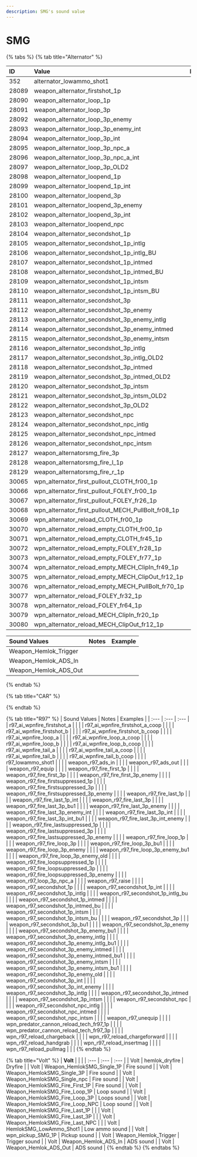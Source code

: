 ```yaml
---
description: SMG's sound value
---
```


# SMG

{% tabs %}
{% tab title="Alternator" %}


| ID | Value | Note |
| :--- | :--- | :--- |
| 352 | alternator\_lowammo\_shot1 |  |
| 28089 | weapon\_alternator\_firstshot\_1p |  |
| 28090 | weapon\_alternator\_loop\_1p |  |
| 28091 | weapon\_alternator\_loop\_3p |  |
| 28092 | weapon\_alternator\_loop\_3p\_enemy |  |
| 28093 | weapon\_alternator\_loop\_3p\_enemy\_int |  |
| 28094 | weapon\_alternator\_loop\_3p\_int |  |
| 28095 | weapon\_alternator\_loop\_3p\_npc\_a |  |
| 28096 | weapon\_alternator\_loop\_3p\_npc\_a\_int |  |
| 28097 | weapon\_alternator\_loop\_3p\_OLD2 |  |
| 28098 | weapon\_alternator\_loopend\_1p |  |
| 28099 | weapon\_alternator\_loopend\_1p\_int |  |
| 28100 | weapon\_alternator\_loopend\_3p |  |
| 28101 | weapon\_alternator\_loopend\_3p\_enemy |  |
| 28102 | weapon\_alternator\_loopend\_3p\_int |  |
| 28103 | weapon\_alternator\_loopend\_npc |  |
| 28104 | weapon\_alternator\_secondshot\_1p |  |
| 28105 | weapon\_alternator\_secondshot\_1p\_intlg |  |
| 28106 | weapon\_alternator\_secondshot\_1p\_intlg\_BU |  |
| 28107 | weapon\_alternator\_secondshot\_1p\_intmed |  |
| 28108 | weapon\_alternator\_secondshot\_1p\_intmed\_BU |  |
| 28109 | weapon\_alternator\_secondshot\_1p\_intsm |  |
| 28110 | weapon\_alternator\_secondshot\_1p\_intsm\_BU |  |
| 28111 | weapon\_alternator\_secondshot\_3p |  |
| 28112 | weapon\_alternator\_secondshot\_3p\_enemy |  |
| 28113 | weapon\_alternator\_secondshot\_3p\_enemy\_intlg |  |
| 28114 | weapon\_alternator\_secondshot\_3p\_enemy\_intmed |  |
| 28115 | weapon\_alternator\_secondshot\_3p\_enemy\_intsm |  |
| 28116 | weapon\_alternator\_secondshot\_3p\_intlg |  |
| 28117 | weapon\_alternator\_secondshot\_3p\_intlg\_OLD2 |  |
| 28118 | weapon\_alternator\_secondshot\_3p\_intmed |  |
| 28119 | weapon\_alternator\_secondshot\_3p\_intmed\_OLD2 |  |
| 28120 | weapon\_alternator\_secondshot\_3p\_intsm |  |
| 28121 | weapon\_alternator\_secondshot\_3p\_intsm\_OLD2 |  |
| 28122 | weapon\_alternator\_secondshot\_3p\_OLD2 |  |
| 28123 | weapon\_alternator\_secondshot\_npc |  |
| 28124 | weapon\_alternator\_secondshot\_npc\_intlg |  |
| 28125 | weapon\_alternator\_secondshot\_npc\_intmed |  |
| 28126 | weapon\_alternator\_secondshot\_npc\_intsm |  |
| 28127 | weapon\_alternatorsmg\_fire\_3p |  |
| 28128 | weapon\_alternatorsmg\_fire\_l\_1p |  |
| 28129 | weapon\_alternatorsmg\_fire\_r\_1p |  |
| 30065 | wpn\_alternator\_first\_pullout\_CLOTH\_fr00\_1p |  |
| 30066 | wpn\_alternator\_first\_pullout\_FOLEY\_fr00\_1p |  |
| 30067 | wpn\_alternator\_first\_pullout\_FOLEY\_fr26\_1p |  |
| 30068 | wpn\_alternator\_first\_pullout\_MECH\_PullBolt\_fr08\_1p |  |
| 30069 | wpn\_alternator\_reload\_CLOTH\_fr00\_1p |  |
| 30070 | wpn\_alternator\_reload\_empty\_CLOTH\_fr00\_1p |  |
| 30071 | wpn\_alternator\_reload\_empty\_CLOTH\_fr45\_1p |  |
| 30072 | wpn\_alternator\_reload\_empty\_FOLEY\_fr28\_1p |  |
| 30073 | wpn\_alternator\_reload\_empty\_FOLEY\_fr77\_1p |  |
| 30074 | wpn\_alternator\_reload\_empty\_MECH\_ClipIn\_fr49\_1p |  |
| 30075 | wpn\_alternator\_reload\_empty\_MECH\_ClipOut\_fr12\_1p |  |
| 30076 | wpn\_alternator\_reload\_empty\_MECH\_PullBolt\_fr70\_1p |  |
| 30077 | wpn\_alternator\_reload\_FOLEY\_fr32\_1p |  |
| 30078 | wpn\_alternator\_reload\_FOLEY\_fr64\_1p |  |
| 30079 | wpn\_alternator\_reload\_MECH\_ClipIn\_fr20\_1p |  |
| 30080 | wpn\_alternator\_reload\_MECH\_ClipOut\_fr12\_1p |  |

| Sound Values | Notes | Example |
| :--- | :--- | :--- |
| Weapon\_Hemlok\_Trigger |  |  |
| Weapon\_Hemlok\_ADS\_In |  |  |
| Weapon\_Hemlok\_ADS\_Out |  |  |
{% endtab %}

{% tab title="CAR" %}

{% endtab %}

{% tab title="R97" %}
| Sound Values | Notes | Examples |
| :--- | :--- | :--- |
| r97\_ai\_wpnfire\_firstshot\_a |  |  |
| r97\_ai\_wpnfire\_firstshot\_a\_coop |  |  |
| r97\_ai\_wpnfire\_firstshot\_b |  |  |
| r97\_ai\_wpnfire\_firstshot\_b\_coop |  |  |
| r97\_ai\_wpnfire\_loop\_a |  |  |
| r97\_ai\_wpnfire\_loop\_a\_coop |  |  |
| r97\_ai\_wpnfire\_loop\_b |  |  |
| r97\_ai\_wpnfire\_loop\_b\_coop |  |  |
| r97\_ai\_wpnfire\_tail\_a |  |  |
| r97\_ai\_wpnfire\_tail\_a\_coop |  |  |
| r97\_ai\_wpnfire\_tail\_b |  |  |
| r97\_ai\_wpnfire\_tail\_b\_coop |  |  |
| r97\_lowammo\_shot1 |  |  |
| weapon\_r97\_ads\_in |  |  |
| weapon\_r97\_ads\_out |  |  |
| weapon\_r97\_equip |  |  |
| weapon\_r97\_fire\_first\_1p |  |  |
| weapon\_r97\_fire\_first\_3p |  |  |
| weapon\_r97\_fire\_first\_3p\_enemy |  |  |
| weapon\_r97\_fire\_firstsuppressed\_1p |  |  |
| weapon\_r97\_fire\_firstsuppressed\_3p |  |  |
| weapon\_r97\_fire\_firstsuppressed\_3p\_enemy |  |  |
| weapon\_r97\_fire\_last\_1p |  |  |
| weapon\_r97\_fire\_last\_1p\_int |  |  |
| weapon\_r97\_fire\_last\_3p |  |  |
| weapon\_r97\_fire\_last\_3p\_bu1 |  |  |
| weapon\_r97\_fire\_last\_3p\_enemy |  |  |
| weapon\_r97\_fire\_last\_3p\_enemy\_int |  |  |
| weapon\_r97\_fire\_last\_3p\_int |  |  |
| weapon\_r97\_fire\_last\_3p\_int\_bu1 |  |  |
| weapon\_r97\_fire\_last\_3p\_int\_enemy |  |  |
| weapon\_r97\_fire\_lastsuppressed\_1p |  |  |
| weapon\_r97\_fire\_lastsuppressed\_3p |  |  |
| weapon\_r97\_fire\_lastsuppressed\_3p\_enemy |  |  |
| weapon\_r97\_fire\_loop\_1p |  |  |
| weapon\_r97\_fire\_loop\_3p |  |  |
| weapon\_r97\_fire\_loop\_3p\_bu1 |  |  |
| weapon\_r97\_fire\_loop\_3p\_enemy |  |  |
| weapon\_r97\_fire\_loop\_3p\_enemy\_bu1 |  |  |
| weapon\_r97\_fire\_loop\_3p\_enemy\_old |  |  |
| weapon\_r97\_fire\_loopsuppressed\_1p |  |  |
| weapon\_r97\_fire\_loopsuppressed\_3p |  |  |
| weapon\_r97\_fire\_loopsuppressed\_3p\_enemy |  |  |
| weapon\_r97\_loop\_3p\_npc\_a |  |  |
| weapon\_r97\_raise |  |  |
| weapon\_r97\_secondshot\_1p |  |  |
| weapon\_r97\_secondshot\_1p\_int |  |  |
| weapon\_r97\_secondshot\_1p\_intlg |  |  |
| weapon\_r97\_secondshot\_1p\_intlg\_bu |  |  |
| weapon\_r97\_secondshot\_1p\_intmed |  |  |
| weapon\_r97\_secondshot\_1p\_intmed\_bu |  |  |
| weapon\_r97\_secondshot\_1p\_intsm |  |  |
| weapon\_r97\_secondshot\_1p\_intsm\_bu |  |  |
| weapon\_r97\_secondshot\_3p |  |  |
| weapon\_r97\_secondshot\_3p\_bu1 |  |  |
| weapon\_r97\_secondshot\_3p\_enemy |  |  |
| weapon\_r97\_secondshot\_3p\_enemy\_bu1 |  |  |
| weapon\_r97\_secondshot\_3p\_enemy\_intlg |  |  |
| weapon\_r97\_secondshot\_3p\_enemy\_intlg\_bu1 |  |  |
| weapon\_r97\_secondshot\_3p\_enemy\_intmed |  |  |
| weapon\_r97\_secondshot\_3p\_enemy\_intmed\_bu1 |  |  |
| weapon\_r97\_secondshot\_3p\_enemy\_intsm |  |  |
| weapon\_r97\_secondshot\_3p\_enemy\_intsm\_bu1 |  |  |
| weapon\_r97\_secondshot\_3p\_enemy\_old |  |  |
| weapon\_r97\_secondshot\_3p\_int |  |  |
| weapon\_r97\_secondshot\_3p\_int\_enemy |  |  |
| weapon\_r97\_secondshot\_3p\_intlg |  |  |
| weapon\_r97\_secondshot\_3p\_intmed |  |  |
| weapon\_r97\_secondshot\_3p\_intsm |  |  |
| weapon\_r97\_secondshot\_npc |  |  |
| weapon\_r97\_secondshot\_npc\_intlg |  |  |
| weapon\_r97\_secondshot\_npc\_intmed |  |  |
| weapon\_r97\_secondshot\_npc\_intsm |  |  |
| weapon\_r97\_unequip |  |  |
| wpn\_predator\_cannon\_reload\_tech\_fr97\_1p |  |  |
| wpn\_predator\_cannon\_reload\_tech\_fr97\_3p |  |  |
| wpn\_r97\_reload\_chargeback |  |  |
| wpn\_r97\_reload\_chargeforward |  |  |
| wpn\_r97\_reload\_handgrab |  |  |
| wpn\_r97\_reload\_insertmag |  |  |
| wpn\_r97\_reload\_pullmag |  |  |
{% endtab %}

{% tab title="Volt" %}
| **Volt** |  |  |
| :--- | :--- | :--- |
| Volt | hemlok\_dryfire | Dryfire |
| Volt | Weapon\_HemlokSMG\_Single\_1P | Fire sound |
| Volt | Weapon\_HemlokSMG\_Single\_3P | Fire sound |
| Volt | Weapon\_HemlokSMG\_Single\_npc | Fire sound |
| Volt | Weapon\_HemlokSMG\_Fire\_First\_1P | Fire sound |
| Volt | Weapon\_HemlokSMG\_Fire\_Loop\_1P | Loop sound |
| Volt | Weapon\_HemlokSMG\_Fire\_Loop\_3P | Loops sound |
| Volt | Weapon\_HemlokSMG\_Fire\_Loop\_NPC | Loop sound |
| Volt | Weapon\_HemlokSMG\_Fire\_Last\_1P |  |
| Volt | Weapon\_HemlokSMG\_Fire\_Last\_3P |  |
| Volt | Weapon\_HemlokSMG\_Fire\_Last\_NPC |  |
| Volt | HemlokSMG\_LowAmmo\_Shot1 | Low ammo sound |
| Volt | wpn\_pickup\_SMG\_1P | Pickup sound |
| Volt | Weapon\_Hemlok\_Trigger | Trigger sound |
| Volt | Weapon\_Hemlok\_ADS\_In | ADS sound |
| Volt | Weapon\_Hemlok\_ADS\_Out | ADS sound |
{% endtab %}
{% endtabs %}

